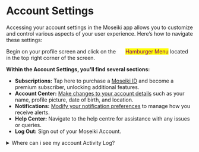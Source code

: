 # Account Settings

Accessing your account settings in the Moseiki app allows you to customize and control various aspects of your user experience. Here’s how to navigate these settings:

Begin on your profile screen and click on the ![](<../../../.gitbook/assets/Group 410.png>)<mark style="color:purple;">Hamburger Menu</mark> located in the top right corner of the screen.

**Within the Account Settings, you'll find several sections:**

* **Subscriptions:** Tap here to purchase a [Moseiki ID](../../../moseiki-features/moseiki-handle.md) and become a premium subscriber, unlocking additional features.
* **Account Center:** [Make changes to your account details](../../sign-up-and-get-started/account-center.md) such as your name, profile picture, date of birth, and location.
* **Notifications:** [Modify your notification preferences](./#how-can-i-change-my-notification-preferences) to manage how you receive alerts.
* **Help Center:** Navigate to the help centre for assistance with any issues or queries.
* **Log Out:** Sign out of your Moseiki Account.

<details>

<summary>Where can i see my account Activity Log?</summary>

You can view your account Activity Log in the Moseiki app by navigating to the Account Settings. Here’s how to access it:

1. Open the Moseiki app and go to your profile.
2. Click on the ![](<../../../.gitbook/assets/Group 410.png>)<mark style="color:purple;">Hamburger Menu</mark> in the top corner of the screen.
3. Select <mark style="color:purple;">Account Settings</mark> from the menu.
4. Find and tap on [Activity Log](activity-log.md).

In the Activity Log, you can review recent activities on your account, such as logins and settings changes. This section also allows you to monitor for any unauthorized access. If you notice suspicious activity, you can use this feature to log out from other devices remotely, ensuring your account's security.

</details>
